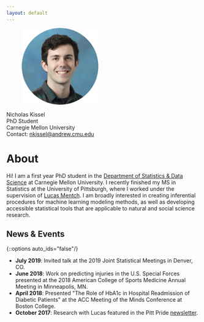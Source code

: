 ```yaml
---
layout: default
---
```


<figure>
    <img src='headshot.png' alt='missing' width='200' title='Me!' />
</figure>

  
Nicholas Kissel  
PhD Student  
Carnegie Mellon University  
Contact: nkissel@andrew.cmu.edu  


# About

<!-- <figure>
    <img src='headshot.png' alt='missing' width='200' title='Me!' />
    <figcaption>Nicholas Kissel <br /> PhD Student <br /> Carnegie Mellon University <br /> nkissel@andrew.cmu.edu </figcaption> 
</figure> -->

Hi! I am a first year PhD student in the [Department of Statistics & Data Science](http://www.stat.cmu.edu/) at Carnegie Mellon University. I recently finished my MS in Statistics at the University of Pittsburgh, where I worked under the supervision of [Lucas Mentch](http://lucasmentch.com/index.html). I am broadly interested in creating inferential procedures for machine learning modeling methods, as well as developing accessible statistical tools that are applicable to natural and social science research. 



## News & Events
{::options auto_ids="false"/}

* **July 2019**: Invited talk at the 2019 Joint Statistical Meetings in Denver, CO.
* **June 2018**: Work on predicting injuries in the U.S. Special Forces presented at the 2018 American College of Sports Medicine Annual Meeting in Minneapolis, MN.
* **April 2018**: Presented "The Role of HbA1c in Hospital Readmission of Diabetic Patients" at the ACC Meeting of the Minds Conference at Boston College.
* **October 2017**: Research with Lucas featured in the Pitt Pride [newsletter](https://www.asundergrad.pitt.edu/mentoring-future-gatekeepers-science).

